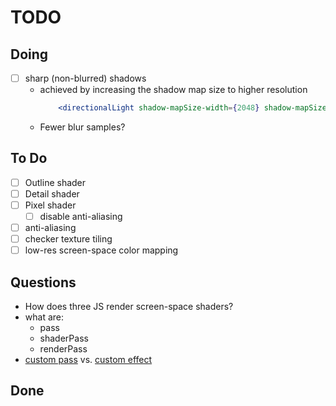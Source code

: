 # TODO

## Doing
* [ ] sharp (non-blurred) shadows
    * achieved by increasing the shadow map size to higher resolution
        ```jsx
            <directionalLight shadow-mapSize-width={2048} shadow-mapSize-height={2048}
        ```
    * Fewer blur samples?

## To Do
* [ ] Outline shader
* [ ] Detail shader
* [ ] Pixel shader
    * [ ] disable anti-aliasing
* [ ] anti-aliasing
* [ ] checker texture tiling
* [ ] low-res screen-space color mapping

## Questions
* How does three JS render screen-space shaders?
* what are:
    * pass
    * shaderPass
    * renderPass
* [custom pass](https://github.com/pmndrs/postprocessing/wiki/Custom-Passes) vs. [custom effect](https://github.com/pmndrs/postprocessing/wiki/Custom-Effects#tldr)

## Done
